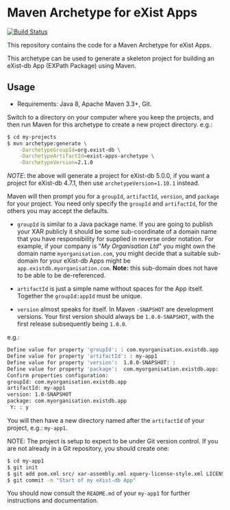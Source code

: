 # Maven Archetype for eXist Apps

[![Build Status](https://travis-ci.com/eXist-db/exist-apps-archetype.svg?branch=master)](https://travis-ci.com/eXist-db/exist-apps-archetype)

This repository contains the code for a Maven Archetype for eXist Apps.

This archetype can be used to generate a skeleton project for building an eXist-db App (EXPath Package) using Maven.

## Usage

* Requirements: Java 8, Apache Maven 3.3+, Git.

Switch to a directory on your computer where you keep the projects, and then run Maven for this archetype to create a new project directory. e.g.:

```bash
$ cd my-projects
$ mvn archetype:generate \
    -DarchetypeGroupId=org.exist-db \
    -DarchetypeArtifactId=exist-apps-archetype \
    -DarchetypeVersion=2.1.0
```

*NOTE*: the above will generate a project for eXist-db 5.0.0, if you want a project for eXist-db 4.7.1, then use `archetypeVersion=1.10.1` instead.

Maven will then prompt you for a `groupId`, `artifactId`, `version`, and `package` for your project. You need only specify the `groupId` and `artifactId`, for the others you may accept the defaults.

* `groupId` is similar to a Java package name. If you are going to publish your XAR publicly it should be some sub-coordinate of a domain name that you have responsibility for supplied in reverse order notation. For example, if your company is "*My Organisation Ltd*" you might own the domain name `myorganisation.com`, you might decide that a suitable sub-domain for your eXist-db Apps might be `app.existdb.myorganisation.com`. **Note:** this sub-domain does not have to be able to be de-referenced.

* `artifactId` is just a simple name without spaces for the App itself. Together the `groupId:appId` must be unique.

* `version` almost speaks for itself. In Maven `-SNAPSHOT` are development versions. Your first version should always be `1.0.0-SNAPSHOT`, with the first release subsequently being `1.0.0`.  


e.g.:

```bash
Define value for property 'groupId': : com.myorganisation.existdb.app
Define value for property 'artifactId': : my-app1
Define value for property 'version':  1.0.0-SNAPSHOT: : 
Define value for property 'package':  com.myorganisation.existdb.app: : 
Confirm properties configuration:
groupId: com.myorganisation.existdb.app
artifactId: my-app1
version: 1.0-SNAPSHOT
package: com.myorganisation.existdb.app
 Y: : y
```

You will then have a new directory named after the `artifactId` of your project, e.g.: `my-app1`.

NOTE: The project is setup to expect to be under Git version control. If you are not already in a Git repository, you should create one:

```bash
$ cd my-app1
$ git init
$ git add pom.xml src/ xar-assembly.xml xquery-license-style.xml LICENSE README.md
$ git commit -m "Start of my eXist-db App"
```

You should now consult the `README.md` of your `my-app1` for further instructions and documentation.
